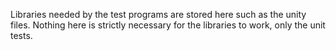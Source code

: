 Libraries needed by the test programs are stored here such as the unity files. Nothing here is strictly necessary for the libraries to work, only the unit tests.